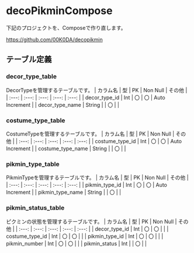 # decoPikminCompose

下記のプロジェクトを、Composeで作り直します。

https://github.com/00K0DA/decopikmin

## テーブル定義


### decor_type_table
DecorTypeを管理するテーブルです。
| カラム名 | 型 | PK | Non Null | その他 |
| :---: | :---: | :---: | :---: | :---: |
| decor_type_id | Int | 〇 | 〇 | Auto Increment |
| decor_type_name | String |  | 〇 | |

### costume_type_table
CostumeTypeを管理するテーブルです。
| カラム名 | 型 | PK | Non Null | その他 |
| :---: | :---: | :---: | :---: | :---: |
| costume_type_id | Int | 〇 | 〇 | Auto Increment |
| costume_type_name | String |  | 〇 | |

### pikmin_type_table
PikminTypeを管理するテーブルです。
| カラム名 | 型 | PK | Non Null | その他 |
| :---: | :---: | :---: | :---: | :---: |
| pikmin_type_id | Int | 〇 | 〇 | Auto Increment |
| pikmin_type_name | String |  | 〇 | |

### pikmin_status_table
ピクミンの状態を管理するテーブルです。
| カラム名 | 型 | PK | Non Null | その他 |
| :---: | :---: | :---: | :---: | :---: |
| decor_type_id | Int | 〇 | 〇 | |
| costume_type_id | Int | 〇 | 〇 | |
| pikmin_type_id | Int | 〇 | 〇 | |
| pikmin_number | Int | 〇 | 〇 | |
| pikmin_status | Int |  | 〇 | |
